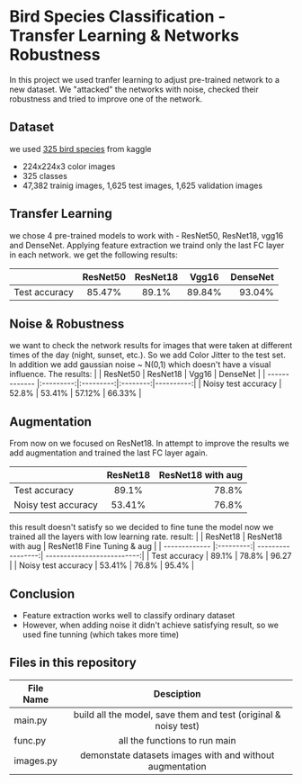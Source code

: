 # Bird Species Classification - Transfer Learning & Networks Robustness

In this project we used tranfer learning to adjust pre-trained network to a new dataset.
We "attacked" the networks with noise, checked their robustness and tried to improve one of the network.

## Dataset
we used [325 bird species](https://www.kaggle.com/gpiosenka/100-bird-species) from kaggle

* 224x224x3 color images
* 325 classes
* 47,382 trainig images, 1,625 test images, 1,625 validation images

## Transfer Learning
we chose 4 pre-trained models to work with - ResNet50, ResNet18, vgg16 and DenseNet.
Applying feature extraction we traind only the last FC layer in each network.
we get the following results:

|               | ResNet50  | ResNet18  | Vgg16    | DenseNet  |
| ------------- |:---------:|:---------:|:--------:|----------:|
| Test accuracy | 85.47%    | 89.1%     | 89.84%   | 93.04%    |

## Noise & Robustness
we want to check the network results for images that were taken at different times of the day (night, sunset, etc.).
So we add Color Jitter to the test set. In addition we add gaussian noise ~ N(0,1) which doesn't have a visual influence.
The results:
|                     | ResNet50  | ResNet18  | Vgg16    | DenseNet  |
| -------------       |:---------:|:---------:|:--------:|----------:|
| Noisy test accuracy | 52.8%    | 53.41%     | 57.12%   | 66.33%    |

## Augmentation
From now on we focused on ResNet18.
In attempt to improve the results we add augmentation and trained the last FC layer again.

|                     | ResNet18  | ResNet18 with aug |
| -------------       |:---------:| -----------------:|
| Test accuracy       | 89.1%     | 78.8%             | 
| Noisy test accuracy | 53.41%    | 76.8%             | 

this result doesn't satisfy so we decided to fine tune the model
now we trained all the layers with low learning rate.
result:
|                     | ResNet18  | ResNet18 with aug | ResNet18 Fine Tuning & aug |
| -------------       |:---------:| -----------------:| --------------------------:|
| Test accuracy       | 89.1%     | 78.8%             | 96.27                      |
| Noisy test accuracy | 53.41%    | 76.8%             | 95.4%                      |


## Conclusion
* Feature extraction works well to classify ordinary dataset
* However, when adding noise it didn't achieve satisfying result, so we used fine tunning (which takes more time)
 
 
 ## Files in this repository
| File Name       |                         Desciption                              |
| -------------   |:--------------------------------------------------------------: | 
| main.py         | build all the model, save them and test (original & noisy test) | 
| func.py         | all the functions to run main                                   | 
| images.py       | demonstate datasets images with and without augmentation        | 

